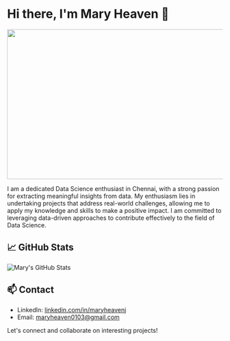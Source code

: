 # Hi there, I'm Mary Heaven 👋

<img src="https://miro.medium.com/v2/resize:fit:1200/1*DsIpnvUFCtKFEXCWLx3g5Q.gif" height="350" width="700"/>

I am a dedicated Data Science enthusiast in Chennai, with a strong passion for extracting meaningful insights from data. My enthusiasm lies in undertaking projects that address real-world challenges, allowing me to apply my knowledge and skills to make a positive impact. I am committed to leveraging data-driven approaches to contribute effectively to the field of Data Science.

## 📈 GitHub Stats

![Mary's GitHub Stats](https://github-readme-stats.vercel.app/api?username=MaryHeaven-J&show_icons=true&theme=dark)

## 📫 Contact

- LinkedIn: [linkedin.com/in/maryheavenj](https://linkedin.com/in/maryheavenj)
- Email: [maryheaven0103@gmail.com](mailto:maryheaven0103@gmail.com)

Let's connect and collaborate on interesting projects!
